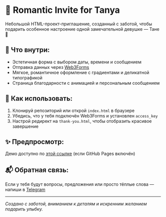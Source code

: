 # 🌸 Romantic Invite for Tanya

Небольшой HTML-проект-приглашение, созданный с заботой, чтобы подарить особенное настроение одной замечательной девушке — Тане 💌

## 💖 Что внутри:
- Эстетичная форма с выбором даты, времени и сообщением
- Отправка данных через [Web3Forms](https://web3forms.com/)
- Мягкое, романтичное оформление с градиентами и деликатной типографикой
- Страница благодарности с анимацией и персональным сообщением

## 🚀 Как использовать:
1. Клонируй репозиторий или открой `index.html` в браузере
2. Убедись, что у тебя подключён Web3Forms и установлен `access_key`
3. Настрой редирект на `thank-you.html`, чтобы отобразить красивое завершение

## ✨ Предпросмотр:
Демо доступно по [этой ссылке](sergey04tet.github.io/romantic-invite) (если GitHub Pages включён)

## 📬 Обратная связь:
Если у тебя будут вопросы, предложения или просто тёплые слова — напиши в [Telegram](https://t.me/твой_ник)

---

_Создано с заботой, вниманием к деталям и искренним желанием подарить улыбку._
